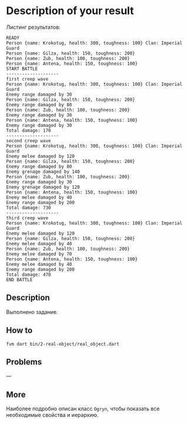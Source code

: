 # Description of your result

Листинг результатов:

```
READY
Person {name: Krokotug, health: 300, toughness: 100} Clan: Imperial Guard
Person {name: Gilza, health: 150, toughness: 200}
Person {name: Zub, health: 100, toughness: 200}
Person {name: Antena, health: 150, toughness: 100}
START BATTLE
--------------------
first creep wave
Person {name: Krokotug, health: 300, toughness: 100} Clan: Imperial Guard
Enemy range damaged by 30
Person {name: Gilza, health: 150, toughness: 200}
Enemy range damaged by 80
Person {name: Zub, health: 100, toughness: 200}
Enemy range damaged by 30
Person {name: Antena, health: 150, toughness: 100}
Enemy range damaged by 30
Total damage: 170
--------------------
second creep wave
Person {name: Krokotug, health: 300, toughness: 100} Clan: Imperial Guard
Enemy melee damaged by 120
Person {name: Gilza, health: 150, toughness: 200}
Enemy range damaged by 80
Enemy grenage damaged by 140
Person {name: Zub, health: 100, toughness: 200}
Enemy range damaged by 30
Enemy grenage damaged by 120
Person {name: Antena, health: 150, toughness: 100}
Enemy melee damaged by 40
Enemy range damaged by 200
Total damage: 730
--------------------
third creep wave
Person {name: Krokotug, health: 300, toughness: 100} Clan: Imperial Guard
Enemy melee damaged by 120
Person {name: Gilza, health: 150, toughness: 200}
Enemy melee damaged by 40
Person {name: Zub, health: 100, toughness: 200}
Enemy melee damaged by 70
Person {name: Antena, health: 150, toughness: 100}
Enemy melee damaged by 40
Enemy range damaged by 200
Total damage: 470
END BATTLE
```

## Description

Выполнено задание.

## How to

`fvm dart bin/2-real-object/real_object.dart`

## Problems

—

## More

Наиболее подробно описан класс `Ogryn`, чтобы показать все необходимые свойства и иерархию.
